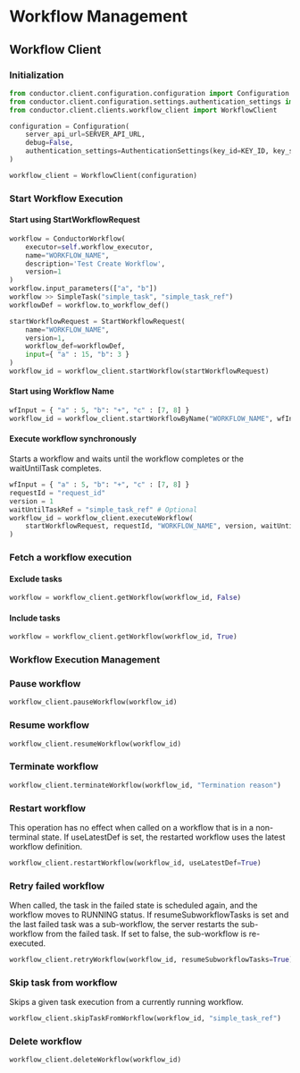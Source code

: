 # Workflow Management

## Workflow Client

### Initialization
```python
from conductor.client.configuration.configuration import Configuration
from conductor.client.configuration.settings.authentication_settings import AuthenticationSettings
from conductor.client.clients.workflow_client import WorkflowClient

configuration = Configuration(
    server_api_url=SERVER_API_URL,
    debug=False,
    authentication_settings=AuthenticationSettings(key_id=KEY_ID, key_secret=KEY_SECRET)
)

workflow_client = WorkflowClient(configuration)
```

### Start Workflow Execution

#### Start using StartWorkflowRequest
```python
workflow = ConductorWorkflow(
    executor=self.workflow_executor,
    name="WORKFLOW_NAME",
    description='Test Create Workflow',
    version=1
)
workflow.input_parameters(["a", "b"])
workflow >> SimpleTask("simple_task", "simple_task_ref")
workflowDef = workflow.to_workflow_def()

startWorkflowRequest = StartWorkflowRequest(
    name="WORKFLOW_NAME",
    version=1,
    workflow_def=workflowDef,
    input={ "a" : 15, "b": 3 }
)
workflow_id = workflow_client.startWorkflow(startWorkflowRequest)
```

#### Start using Workflow Name
```python
wfInput = { "a" : 5, "b": "+", "c" : [7, 8] }
workflow_id = workflow_client.startWorkflowByName("WORKFLOW_NAME", wfInput)
```

#### Execute workflow synchronously
Starts a workflow and waits until the workflow completes or the waitUntilTask completes.
```python
wfInput = { "a" : 5, "b": "+", "c" : [7, 8] }
requestId = "request_id"
version = 1
waitUntilTaskRef = "simple_task_ref" # Optional
workflow_id = workflow_client.executeWorkflow(
    startWorkflowRequest, requestId, "WORKFLOW_NAME", version, waitUntilTaskRef
)
```

### Fetch a workflow execution

#### Exclude tasks
```python
workflow = workflow_client.getWorkflow(workflow_id, False)
```

#### Include tasks
```python
workflow = workflow_client.getWorkflow(workflow_id, True)
```

### Workflow Execution Management

### Pause workflow
```python
workflow_client.pauseWorkflow(workflow_id)
```

### Resume workflow
```python
workflow_client.resumeWorkflow(workflow_id)
```

### Terminate workflow
```python
workflow_client.terminateWorkflow(workflow_id, "Termination reason")
```

### Restart workflow
This operation has no effect when called on a workflow that is in a non-terminal state. If useLatestDef is set, the restarted workflow uses the latest workflow definition.
```python
workflow_client.restartWorkflow(workflow_id, useLatestDef=True)
```

### Retry failed workflow
When called, the task in the failed state is scheduled again, and the workflow moves to RUNNING status. If resumeSubworkflowTasks is set and the last failed task was a sub-workflow, the server restarts the sub-workflow from the failed task. If set to false, the sub-workflow is re-executed.
```python
workflow_client.retryWorkflow(workflow_id, resumeSubworkflowTasks=True)
```

### Skip task from workflow
Skips a given task execution from a currently running workflow.
```python
workflow_client.skipTaskFromWorkflow(workflow_id, "simple_task_ref")
```

### Delete workflow
```python
workflow_client.deleteWorkflow(workflow_id)
```

